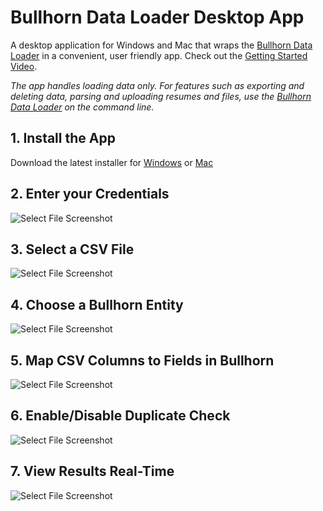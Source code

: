# Bullhorn Data Loader Desktop App

A desktop application for Windows and Mac that wraps the [Bullhorn Data Loader](https://github.com/bullhorn/dataloader) in a convenient, user friendly app. Check out the [Getting Started Video](https://drive.google.com/file/d/1voimdi5vZOj7bmAU-WrGL2ht9C5oP8c1/view).
 
_The app handles loading data only. For features such as exporting and deleting data, parsing and uploading resumes and files, use the [Bullhorn Data Loader](https://github.com/bullhorn/dataloader) on the command line._

## 1. Install the App

Download the latest installer for
[Windows](https://github.com/bullhorn/dataloader-app/releases/download/v2.9.1/Bullhorn-Data-Loader-Setup-2.9.1.exe)
or [Mac](https://github.com/bullhorn/dataloader-app/releases/download/v2.9.1/Bullhorn-Data-Loader-2.9.1.dmg)

## 2. Enter your Credentials

![Select File Screenshot](images/credentials.png)

## 3. Select a CSV File

![Select File Screenshot](images/select-file.png)

## 4. Choose a Bullhorn Entity

![Select File Screenshot](images/choose-entity.png)

## 5. Map CSV Columns to Fields in Bullhorn

![Select File Screenshot](images/map-columns.png)

## 6. Enable/Disable Duplicate Check

![Select File Screenshot](images/duplicate-check.png)

## 7. View Results Real-Time

![Select File Screenshot](images/results.png)
